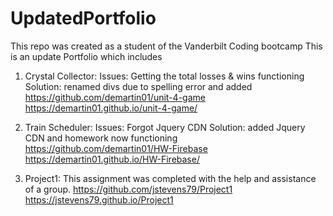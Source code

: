 # UpdatedPortfolio

This repo was created as a student of the Vanderbilt Coding bootcamp
This is an update Portfolio which includes 

1.  Crystal Collector:
    Issues: Getting the total losses & wins functioning 
    Solution: renamed divs due to spelling error and added 
    https://github.com/demartin01/unit-4-game
    https://demartin01.github.io/unit-4-game/

2.  Train Scheduler:
    Issues: Forgot Jquery CDN 
    Solution: added Jquery CDN and homework now functioning
    https://github.com/demartin01/HW-Firebase
    https://demartin01.github.io/HW-Firebase/


3. Project1:
This assignment was completed with the help and assistance of a group. 
https://github.com/jstevens79/Project1
https://jstevens79.github.io/Project1